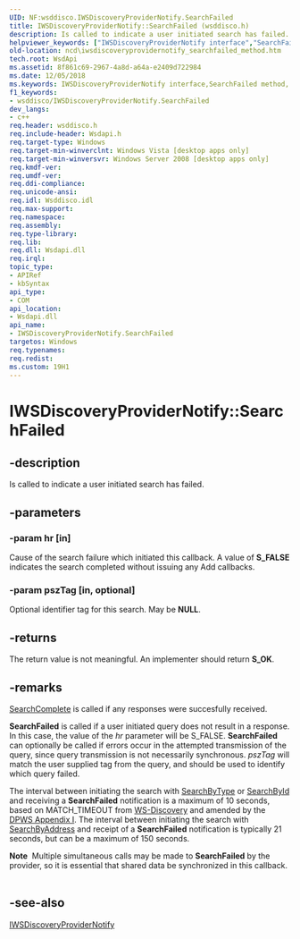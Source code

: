 ```yaml
---
UID: NF:wsddisco.IWSDiscoveryProviderNotify.SearchFailed
title: IWSDiscoveryProviderNotify::SearchFailed (wsddisco.h)
description: Is called to indicate a user initiated search has failed.
helpviewer_keywords: ["IWSDiscoveryProviderNotify interface","SearchFailed method","IWSDiscoveryProviderNotify.SearchFailed","IWSDiscoveryProviderNotify::SearchFailed","SearchFailed","SearchFailed method","SearchFailed method","IWSDiscoveryProviderNotify interface","ncd.iwsdiscoveryprovidernotify_searchfailed_method","wsddisco/IWSDiscoveryProviderNotify::SearchFailed"]
old-location: ncd\iwsdiscoveryprovidernotify_searchfailed_method.htm
tech.root: WsdApi
ms.assetid: 8f861c69-2967-4a8d-a64a-e2409d722984
ms.date: 12/05/2018
ms.keywords: IWSDiscoveryProviderNotify interface,SearchFailed method, IWSDiscoveryProviderNotify.SearchFailed, IWSDiscoveryProviderNotify::SearchFailed, SearchFailed, SearchFailed method, SearchFailed method,IWSDiscoveryProviderNotify interface, ncd.iwsdiscoveryprovidernotify_searchfailed_method, wsddisco/IWSDiscoveryProviderNotify::SearchFailed
f1_keywords:
- wsddisco/IWSDiscoveryProviderNotify.SearchFailed
dev_langs:
- c++
req.header: wsddisco.h
req.include-header: Wsdapi.h
req.target-type: Windows
req.target-min-winverclnt: Windows Vista [desktop apps only]
req.target-min-winversvr: Windows Server 2008 [desktop apps only]
req.kmdf-ver: 
req.umdf-ver: 
req.ddi-compliance: 
req.unicode-ansi: 
req.idl: Wsddisco.idl
req.max-support: 
req.namespace: 
req.assembly: 
req.type-library: 
req.lib: 
req.dll: Wsdapi.dll
req.irql: 
topic_type:
- APIRef
- kbSyntax
api_type:
- COM
api_location:
- Wsdapi.dll
api_name:
- IWSDiscoveryProviderNotify.SearchFailed
targetos: Windows
req.typenames: 
req.redist: 
ms.custom: 19H1
---
```


# IWSDiscoveryProviderNotify::SearchFailed


## -description


Is called to indicate a user initiated search has failed.


## -parameters




### -param hr [in]

Cause of the search failure which initiated this callback.  A value of <b>S_FALSE</b> indicates the search completed without issuing any Add callbacks.


### -param pszTag [in, optional]

Optional identifier tag for this search.  May be <b>NULL</b>.


## -returns



The return value is not meaningful.  An implementer should return <b>S_OK</b>.




## -remarks




<a href="https://docs.microsoft.com/windows/desktop/api/wsddisco/nf-wsddisco-iwsdiscoveryprovidernotify-searchcomplete">SearchComplete</a> is called if any responses were succesfully received.

<b>SearchFailed</b> is called if a user initiated query does not result in a response. In this case, the value of the <i>hr</i> parameter will be S_FALSE.  <b>SearchFailed</b> can optionally be called if errors occur in the attempted transmission of the query, since query transmission is not necessarily synchronous. <i>pszTag</i> will match the user supplied tag from the query, and should be used to identify which query failed. 

The interval between initiating the search with <a href="https://docs.microsoft.com/windows/desktop/api/wsddisco/nf-wsddisco-iwsdiscoveryprovider-searchbytype">SearchByType</a> or <a href="https://docs.microsoft.com/windows/desktop/api/wsddisco/nf-wsddisco-iwsdiscoveryprovider-searchbyid">SearchById</a>  and receiving a <b>SearchFailed</b> notification is a maximum of 10 seconds, based on MATCH_TIMEOUT from <a href="https://specs.xmlsoap.org/ws/2005/04/discovery/ws-discovery.pdf">WS-Discovery</a> and amended by the <a href="https://specs.xmlsoap.org/ws/2005/05/devprof/devicesprofile.pdf">DPWS Appendix I</a>. The interval between initiating the search with <a href="https://docs.microsoft.com/windows/desktop/api/wsddisco/nf-wsddisco-iwsdiscoveryprovider-searchbyaddress">SearchByAddress</a> and receipt of a <b>SearchFailed</b> notification is typically 21 seconds, but can be a maximum of 150 seconds.

<div class="alert"><b>Note</b>  Multiple simultaneous calls may be made to <b>SearchFailed</b> by the provider, so it is essential that shared data be synchronized in this callback.</div>
<div> </div>



## -see-also




<a href="https://docs.microsoft.com/windows/desktop/api/wsddisco/nn-wsddisco-iwsdiscoveryprovidernotify">IWSDiscoveryProviderNotify</a>
 

 

